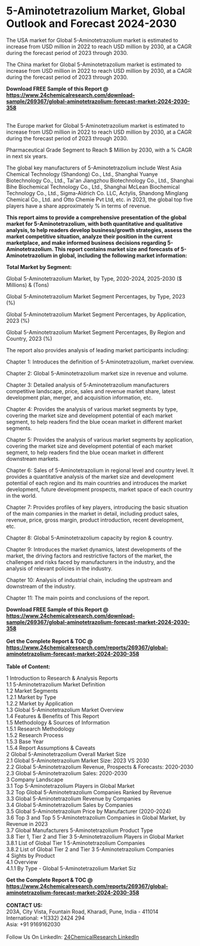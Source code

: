 <h1>5-Aminotetrazolium Market, Global Outlook and Forecast 2024-2030</h1><p>The USA market for Global 5-Aminotetrazolium market is estimated to increase from USD million in 2022 to reach USD million by 2030, at a CAGR during the forecast period of 2023 through 2030.</p><p>
</p><p>The China market for Global 5-Aminotetrazolium market is estimated to increase from USD million in 2022 to reach USD million by 2030, at a CAGR during the forecast period of 2023 through 2030.</p><div><b>Download FREE Sample of this Report @ 
            <a href="https://www.24chemicalresearch.com/download-sample/269367/global-aminotetrazolium-forecast-market-2024-2030-358">
            https://www.24chemicalresearch.com/download-sample/269367/global-aminotetrazolium-forecast-market-2024-2030-358</a></b></div><br><p>
</p><p>The Europe market for Global 5-Aminotetrazolium market is estimated to increase from USD million in 2022 to reach USD million by 2030, at a CAGR during the forecast period of 2023 through 2030.</p><p>
Pharmaceutical Grade Segment to Reach $ Million by 2030, with a % CAGR in next six years.</p><p>
The global key manufacturers of 5-Aminotetrazolium include West Asia Chemical Technology (Shandong) Co., Ltd., Shanghai Yuanye Biotechnology Co., Ltd., Tai'an Jiangzhou Biotechnology Co., Ltd., Shanghai Bihe Biochemical Technology Co., Ltd., Shanghai McLean Biochemical Technology Co., Ltd., Sigma-Aldrich Co. LLC, Actylis, Shandong Minglang Chemical Co., Ltd. and Otto Chemie Pvt Ltd, etc. in 2023, the global top five players have a share approximately % in terms of revenue.</p><p>
<strong>This report aims to provide a comprehensive presentation of the global market for 5-Aminotetrazolium, with both quantitative and qualitative analysis, to help readers develop business/growth strategies, assess the market competitive situation, analyze their position in the current marketplace, and make informed business decisions regarding 5-Aminotetrazolium. This report contains market size and forecasts of 5-Aminotetrazolium in global, including the following market information:</strong></p><p>
</p><p>
<strong>Total Market by Segment:</strong></p><p>
Global 5-Aminotetrazolium Market, by Type, 2020-2024, 2025-2030 ($ Millions) &amp; (Tons)</p><p>
Global 5-Aminotetrazolium Market Segment Percentages, by Type, 2023 (%)</p><p>
</p><p>
Global 5-Aminotetrazolium Market Segment Percentages, by Application, 2023 (%)</p><p>
</p><p>
Global 5-Aminotetrazolium Market Segment Percentages, By Region and Country, 2023 (%)</p><p>
</p><p>
The report also provides analysis of leading market participants including:</p><p>
</p><p>
</p><p>
Chapter 1: Introduces the definition of 5-Aminotetrazolium, market overview.</p><p>
Chapter 2: Global 5-Aminotetrazolium market size in revenue and volume.</p><p>
Chapter 3: Detailed analysis of 5-Aminotetrazolium manufacturers competitive landscape, price, sales and revenue market share, latest development plan, merger, and acquisition information, etc.</p><p>
Chapter 4: Provides the analysis of various market segments by type, covering the market size and development potential of each market segment, to help readers find the blue ocean market in different market segments.</p><p>
Chapter 5: Provides the analysis of various market segments by application, covering the market size and development potential of each market segment, to help readers find the blue ocean market in different downstream markets.</p><p>
Chapter 6: Sales of 5-Aminotetrazolium in regional level and country level. It provides a quantitative analysis of the market size and development potential of each region and its main countries and introduces the market development, future development prospects, market space of each country in the world.</p><p>
Chapter 7: Provides profiles of key players, introducing the basic situation of the main companies in the market in detail, including product sales, revenue, price, gross margin, product introduction, recent development, etc.</p><p>
Chapter 8: Global 5-Aminotetrazolium capacity by region &amp; country.</p><p>
Chapter 9: Introduces the market dynamics, latest developments of the market, the driving factors and restrictive factors of the market, the challenges and risks faced by manufacturers in the industry, and the analysis of relevant policies in the industry.</p><p>
Chapter 10: Analysis of industrial chain, including the upstream and downstream of the industry.</p><p>
Chapter 11: The main points and conclusions of the report.</p><div><b>Download FREE Sample of this Report @ 
            <a href="https://www.24chemicalresearch.com/download-sample/269367/global-aminotetrazolium-forecast-market-2024-2030-358">
            https://www.24chemicalresearch.com/download-sample/269367/global-aminotetrazolium-forecast-market-2024-2030-358</a></b></div><br><div><b>Get the Complete Report & TOC @ 
            <a href="https://www.24chemicalresearch.com/reports/269367/global-aminotetrazolium-forecast-market-2024-2030-358">
            https://www.24chemicalresearch.com/reports/269367/global-aminotetrazolium-forecast-market-2024-2030-358</a></b></div><br>
            <b>Table of Content:</b><p>1 Introduction to Research & Analysis Reports<br />
    1.1 5-Aminotetrazolium Market Definition<br />
    1.2 Market Segments<br />
        1.2.1 Market by Type<br />
        1.2.2 Market by Application<br />
    1.3 Global 5-Aminotetrazolium Market Overview<br />
    1.4 Features & Benefits of This Report<br />
    1.5 Methodology & Sources of Information<br />
        1.5.1 Research Methodology<br />
        1.5.2 Research Process<br />
        1.5.3 Base Year<br />
        1.5.4 Report Assumptions & Caveats<br />
2 Global 5-Aminotetrazolium Overall Market Size<br />
    2.1 Global 5-Aminotetrazolium Market Size: 2023 VS 2030<br />
    2.2 Global 5-Aminotetrazolium Revenue, Prospects & Forecasts: 2020-2030<br />
    2.3 Global 5-Aminotetrazolium Sales: 2020-2030<br />
3 Company Landscape<br />
    3.1 Top 5-Aminotetrazolium Players in Global Market<br />
    3.2 Top Global 5-Aminotetrazolium Companies Ranked by Revenue<br />
    3.3 Global 5-Aminotetrazolium Revenue by Companies<br />
    3.4 Global 5-Aminotetrazolium Sales by Companies<br />
    3.5 Global 5-Aminotetrazolium Price by Manufacturer (2020-2024)<br />
    3.6 Top 3 and Top 5 5-Aminotetrazolium Companies in Global Market, by Revenue in 2023<br />
    3.7 Global Manufacturers 5-Aminotetrazolium Product Type<br />
    3.8 Tier 1, Tier 2 and Tier 3 5-Aminotetrazolium Players in Global Market<br />
        3.8.1 List of Global Tier 1 5-Aminotetrazolium Companies<br />
        3.8.2 List of Global Tier 2 and Tier 3 5-Aminotetrazolium Companies<br />
4 Sights by Product<br />
    4.1 Overview<br />
        4.1.1 By Type - Global 5-Aminotetrazolium Market Siz</p><div><b>Get the Complete Report & TOC @ 
            <a href="https://www.24chemicalresearch.com/reports/269367/global-aminotetrazolium-forecast-market-2024-2030-358">
            https://www.24chemicalresearch.com/reports/269367/global-aminotetrazolium-forecast-market-2024-2030-358</a></b></div><br><b>CONTACT US:</b><br>
            203A, City Vista, Fountain Road, Kharadi, Pune, India - 411014<br>
            International: +1(332) 2424 294<br>
            Asia: +91 9169162030 <br><br>
            Follow Us On LinkedIn: <a href="https://www.linkedin.com/company/24chemicalresearch/">24ChemicalResearch LinkedIn</a>